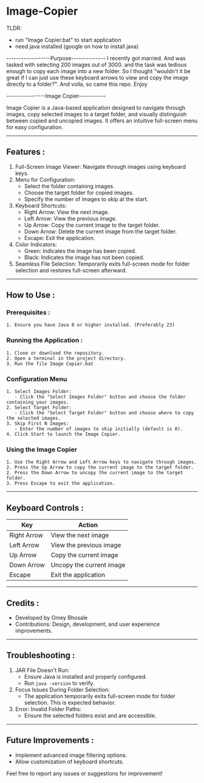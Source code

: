 # Image-Copier

TLDR:
- run "Image Copier.bat" to start application
- need java installed (google on how to install java)

------------------Purpose--------------
I recently got married. And was tasked with selecting 200 images out of 3000. and the task was tedious enough to copy each image into a new folder. So I thought "wouldn't it be great if I can just use these keyboard arrows to view and copy the image directly to a folder?". And volla, so came this repo. Enjoy

----------------Image Copier-----------

Image Copier is a Java-based application designed to navigate through images, copy selected images to a target folder, and visually distinguish between copied and uncopied images. It offers an intuitive full-screen menu for easy configuration.

--------------------------------------------------------------------------------------------

## Features :

1. Full-Screen Image Viewer: Navigate through images using keyboard keys.
2. Menu for Configuration:
   - Select the folder containing images.
   - Choose the target folder for copied images.
   - Specify the number of images to skip at the start.
3. Keyboard Shortcuts:
   - Right Arrow: View the next image.
   - Left Arrow: View the previous image.
   - Up Arrow: Copy the current image to the target folder.
   - Down Arrow: Delete the current image from the target folder.
   - Escape: Exit the application.
4. Color Indicators:
   - Green: Indicates the image has been copied.
   - Black: Indicates the image has not been copied.
5. Seamless File Selection: Temporarily exits full-screen mode for folder selection and restores full-screen afterward.

--------------------------------------------------------------------------------------------

## How to Use :

### Prerequisites :
	1. Ensure you have Java 8 or higher installed. (Preferably 23)

### Running the Application :
	1. Clone or download the repository.
	2. Open a terminal in the project directory.
	3. Run the file Image Copier.bat

### Configuration Menu
	1. Select Images Folder:
	   - Click the "Select Images Folder" button and choose the folder containing your images.
	2. Select Target Folder:
	   - Click the "Select Target Folder" button and choose where to copy the selected images.
	3. Skip First N Images:
	   - Enter the number of images to skip initially (default is 0).
	4. Click Start to launch the Image Copier.

### Using the Image Copier
	1. Use the Right Arrow and Left Arrow keys to navigate through images.
	2. Press the Up Arrow to copy the current image to the target folder.
	2. Press the Down Arrow to uncopy the current image to the target folder.
	3. Press Escape to exit the application.

--------------------------------------------------------------------------------------------

## Keyboard Controls :

| Key          | Action                              |
|--------------|-------------------------------------|
| Right Arrow  | View the next image                 |
| Left Arrow   | View the previous image             |
| Up Arrow     | Copy the current image              |
| Down Arrow   | Uncopy the current image            |
| Escape       | Exit the application                |

--------------------------------------------------------------------------------------------

## Credits :

- Developed by Omey Bhosale
- Contributions: Design, development, and user experience improvements.

--------------------------------------------------------------------------------------------

## Troubleshooting :

1. JAR File Doesn't Run:
   - Ensure Java is installed and properly configured.
   - Run `java -version` to verify.
2. Focus Issues During Folder Selection:
   - The application temporarily exits full-screen mode for folder selection. This is expected behavior.
3. Error: Invalid Folder Paths:
   - Ensure the selected folders exist and are accessible.

--------------------------------------------------------------------------------------------

## Future Improvements :
- Implement advanced image filtering options.
- Allow customization of keyboard shortcuts.

Feel free to report any issues or suggestions for improvement!
